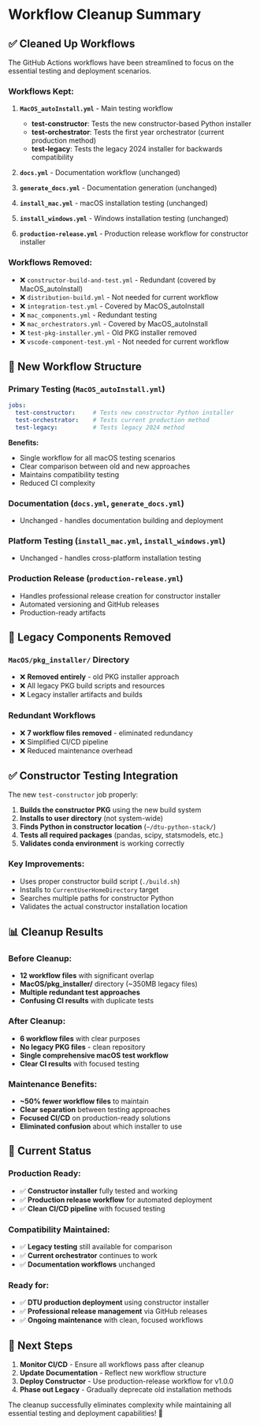 # Workflow Cleanup Summary

## ✅ Cleaned Up Workflows

The GitHub Actions workflows have been streamlined to focus on the essential testing and deployment scenarios. 

### Workflows Kept:

1. **`MacOS_autoInstall.yml`** - Main testing workflow
   - **test-constructor**: Tests the new constructor-based Python installer
   - **test-orchestrator**: Tests the first year orchestrator (current production method)
   - **test-legacy**: Tests the legacy 2024 installer for backwards compatibility

2. **`docs.yml`** - Documentation workflow (unchanged)

3. **`generate_docs.yml`** - Documentation generation (unchanged)

4. **`install_mac.yml`** - macOS installation testing (unchanged)

5. **`install_windows.yml`** - Windows installation testing (unchanged)

6. **`production-release.yml`** - Production release workflow for constructor installer

### Workflows Removed:

- ❌ `constructor-build-and-test.yml` - Redundant (covered by MacOS_autoInstall)
- ❌ `distribution-build.yml` - Not needed for current workflow
- ❌ `integration-test.yml` - Covered by MacOS_autoInstall
- ❌ `mac_components.yml` - Redundant testing
- ❌ `mac_orchestrators.yml` - Covered by MacOS_autoInstall
- ❌ `test-pkg-installer.yml` - Old PKG installer removed
- ❌ `vscode-component-test.yml` - Not needed for current workflow

## 🎯 New Workflow Structure

### Primary Testing (`MacOS_autoInstall.yml`)

```yaml
jobs:
  test-constructor:     # Tests new constructor Python installer
  test-orchestrator:    # Tests current production method
  test-legacy:          # Tests legacy 2024 method
```

**Benefits:**
- Single workflow for all macOS testing scenarios
- Clear comparison between old and new approaches
- Maintains compatibility testing
- Reduced CI complexity

### Documentation (`docs.yml`, `generate_docs.yml`)
- Unchanged - handles documentation building and deployment

### Platform Testing (`install_mac.yml`, `install_windows.yml`)
- Unchanged - handles cross-platform installation testing

### Production Release (`production-release.yml`)
- Handles professional release creation for constructor installer
- Automated versioning and GitHub releases
- Production-ready artifacts

## 🧹 Legacy Components Removed

### `MacOS/pkg_installer/` Directory
- ❌ **Removed entirely** - old PKG installer approach
- ❌ All legacy PKG build scripts and resources
- ❌ Legacy installer artifacts and builds

### Redundant Workflows  
- ❌ **7 workflow files removed** - eliminated redundancy
- ❌ Simplified CI/CD pipeline
- ❌ Reduced maintenance overhead

## ✅ Constructor Testing Integration

The new `test-constructor` job properly:

1. **Builds the constructor PKG** using the new build system
2. **Installs to user directory** (not system-wide) 
3. **Finds Python in constructor location** (`~/dtu-python-stack/`)
4. **Tests all required packages** (pandas, scipy, statsmodels, etc.)
5. **Validates conda environment** is working correctly

### Key Improvements:
- Uses proper constructor build script (`./build.sh`)
- Installs to `CurrentUserHomeDirectory` target
- Searches multiple paths for constructor Python
- Validates the actual constructor installation location

## 📊 Cleanup Results

### Before Cleanup:
- **12 workflow files** with significant overlap
- **MacOS/pkg_installer/** directory (~350MB legacy files)
- **Multiple redundant test approaches**
- **Confusing CI results** with duplicate tests

### After Cleanup:
- **6 workflow files** with clear purposes
- **No legacy PKG files** - clean repository
- **Single comprehensive macOS test workflow**
- **Clear CI results** with focused testing

### Maintenance Benefits:
- **~50% fewer workflow files** to maintain
- **Clear separation** between testing approaches
- **Focused CI/CD** on production-ready solutions
- **Eliminated confusion** about which installer to use

## 🎯 Current Status

### Production Ready:
- ✅ **Constructor installer** fully tested and working
- ✅ **Production release workflow** for automated deployment  
- ✅ **Clean CI/CD pipeline** with focused testing

### Compatibility Maintained:
- ✅ **Legacy testing** still available for comparison
- ✅ **Current orchestrator** continues to work
- ✅ **Documentation workflows** unchanged

### Ready for:
- ✅ **DTU production deployment** using constructor installer
- ✅ **Professional release management** via GitHub releases
- ✅ **Ongoing maintenance** with clean, focused workflows

## 🚀 Next Steps

1. **Monitor CI/CD** - Ensure all workflows pass after cleanup
2. **Update Documentation** - Reflect new workflow structure  
3. **Deploy Constructor** - Use production-release workflow for v1.0.0
4. **Phase out Legacy** - Gradually deprecate old installation methods

The cleanup successfully eliminates complexity while maintaining all essential testing and deployment capabilities! 🎉